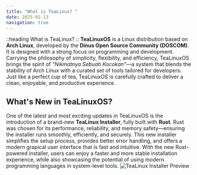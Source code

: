 ```yaml
---
title: "What is TeaLinux? "
date: 2025-02-13
navigation: true
---
```


::heading
What is TeaLinux?
::
**TeaLinuxOS** is a Linux distribution based on **Arch Linux**, developed by the **Dinus Open Source Community (DOSCOM)**. It is designed with a strong focus on programming and development.
Carrying the philosophy of simplicity, flexibility, and efficiency, TeaLinuxOS brings the spirit of _"Nikmatnya Sebuah Kocokan"_—a system that blends the stability of Arch Linux with a curated set of tools tailored for developers. Just like a perfect cup of tea, TeaLinuxOS is carefully crafted to deliver a clean, enjoyable, and productive experience.

## What's New in TeaLinuxOS?

One of the latest and most exciting updates in TeaLinuxOS is the introduction of a brand-new **TeaLinux Installer**, fully built with **Rust**.
Rust was chosen for its performance, reliability, and memory safety—ensuring the installer runs smoothly, efficiently, and securely. This new installer simplifies the setup process, provides better error handling, and offers a modern grapical user interface that is fast and intuitive.
With the new Rust-powered installer, users can enjoy a faster and more stable installation experience, while also showcasing the potential of using modern programming languages in system-level tools.
![TeaLinux Installer Preview](/img/installer.png)
